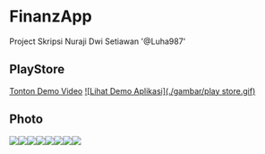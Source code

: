 # FinanzApp

Project Skripsi Nuraji Dwi Setiawan '@Luha987'

## PlayStore
[Tonton Demo Video](./gambar/playstore.mp4)
[![Lihat Demo Aplikasi](./gambar/play store.gif)](https://play.google.com/store/apps/details?id=com.nuraji.finanzapp)

## Photo
<table>
  <tr><img src='https://play-lh.googleusercontent.com/pBhZUW4OzYiP-21Ena-FelxsQRGNBoDCNjrBqY3eNUVv_r1u2ORa1iB49bFtGsWfeQ=w3240-h1000-rw'></tr>
  <tr><img src='https://play-lh.googleusercontent.com/2poCifd6uW723UEtS1Ql7LOxpGa5Hf7cR13zO__UVGRwDe92kssBfFhFqBBUwAhl0ys=w3240-h1000-rw'></tr>
  <tr><img src='https://play-lh.googleusercontent.com/m7KcszxaRwMVS9Ud-5xjxfzVg-0I16elgtndSTYTnDzHHRbGyn19iZZK6rBZ2az-A7g7=w3240-h1000-rw'></tr>
  <tr><img src='https://play-lh.googleusercontent.com/twAWczqvF9j7TsqS3fr71y3AiHhba0Bh43yKFwtneOT38LfYM3VCOrZKyx_4iR8mUrs=w3240-h1000-rw'></tr>
  <tr><img src='https://play-lh.googleusercontent.com/LL39NTSeNVVcXeoCTgxAnnBD4H2q3GMfoMUZvS6bqvhhntCWn1CrR7Me9fCdRuzJ0b0=w3240-h1000-rw'></tr>
  <tr><img src='https://play-lh.googleusercontent.com/e28DQswCi1rWcTB4DSVwd1ZfX4rPWGcasYMXv-Oey23sKA5WHxzBIboMdi3daeyBzg=w3240-h1000-rw'></tr>
  <tr><img src='https://play-lh.googleusercontent.com/vj4BiOMBQnQoHcF8EkRYEE4furPNX1ieiAaxpvCT7sqGSrGfvSpg58T-U84r5MwYVos=w3240-h1000-rw'></tr>
  <tr><img src='https://play-lh.googleusercontent.com/B690j652Bpfegki0xoGElI052rEZh0KYDguk5XE4iGd_lB_hrqKxH_qC5ydwYeRZLYk=w3240-h1000-rw'></tr>
</table>
